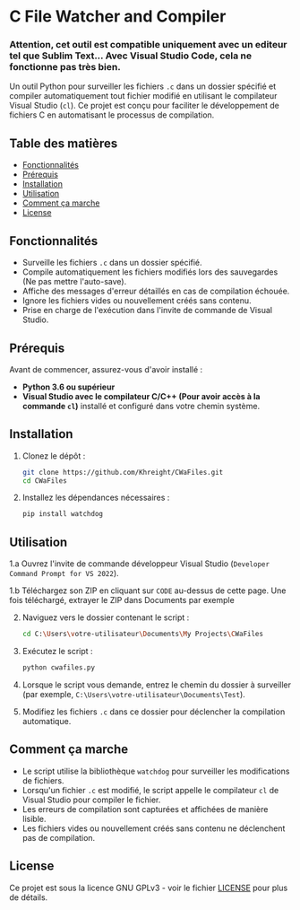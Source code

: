 # C File Watcher and Compiler

### Attention, cet outil est compatible uniquement avec un editeur tel que Sublim Text... Avec Visual Studio Code, cela ne fonctionne pas très bien.

Un outil Python pour surveiller les fichiers `.c` dans un dossier spécifié et compiler automatiquement tout fichier modifié en utilisant le compilateur Visual Studio (`cl`). Ce projet est conçu pour faciliter le développement de fichiers C en automatisant le processus de compilation.

## Table des matières

- [Fonctionnalités](#fonctionnalités)
- [Prérequis](#prérequis)
- [Installation](#installation)
- [Utilisation](#utilisation)
- [Comment ça marche](#comment-ça-marche)
- [License](#license)

## Fonctionnalités

- Surveille les fichiers `.c` dans un dossier spécifié.
- Compile automatiquement les fichiers modifiés lors des sauvegardes (Ne pas mettre l'auto-save).
- Affiche des messages d'erreur détaillés en cas de compilation échouée.
- Ignore les fichiers vides ou nouvellement créés sans contenu.
- Prise en charge de l'exécution dans l'invite de commande de Visual Studio.

## Prérequis

Avant de commencer, assurez-vous d'avoir installé :

- **Python 3.6 ou supérieur**
- **Visual Studio avec le compilateur C/C++ (Pour avoir accès à la commande `cl`)** installé et configuré dans votre chemin système.

## Installation

1. Clonez le dépôt :

   ```bash
   git clone https://github.com/Khreight/CWaFiles.git
   cd CWaFiles
   ```

2. Installez les dépendances nécessaires :

   ```bash
   pip install watchdog
   ```

## Utilisation

1.a Ouvrez l'invite de commande développeur Visual Studio (`Developer Command Prompt for VS 2022`).

1.b Téléchargez son ZIP en cliquant sur `CODE` au-dessus de cette page. Une fois téléchargé, extrayer le ZIP dans Documents par exemple

2. Naviguez vers le dossier contenant le script :

   ```bash
   cd C:\Users\votre-utilisateur\Documents\My Projects\CWaFiles
   ```

3. Exécutez le script :

   ```bash
   python cwafiles.py
   ```

4. Lorsque le script vous demande, entrez le chemin du dossier à surveiller (par exemple, `C:\Users\votre-utilisateur\Documents\Test`).

5. Modifiez les fichiers `.c` dans ce dossier pour déclencher la compilation automatique.

## Comment ça marche

- Le script utilise la bibliothèque `watchdog` pour surveiller les modifications de fichiers.
- Lorsqu'un fichier `.c` est modifié, le script appelle le compilateur `cl` de Visual Studio pour compiler le fichier.
- Les erreurs de compilation sont capturées et affichées de manière lisible.
- Les fichiers vides ou nouvellement créés sans contenu ne déclenchent pas de compilation.

## License

Ce projet est sous la licence GNU GPLv3 - voir le fichier [LICENSE](LICENSE) pour plus de détails.
